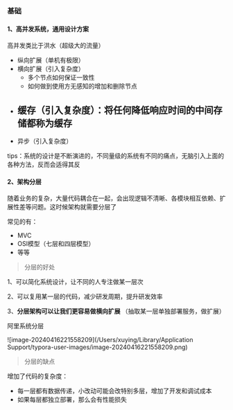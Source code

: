 ### 基础

#### 1、高并发系统，通用设计方案

高并发类比于洪水（超级大的流量）

- 纵向扩展（单机有极限）
- 横向扩展（引入复杂度） 
  - 多个节点如何保证一致性
  - 如何做到使用方无感知的增加和删除节点
- 缓存（引入复杂度）：**将任何降低响应时间的中间存储都称为缓存**
  - 
- 异步（引入复杂度）



tips：系统的设计是不断演进的，不同量级的系统有不同的痛点，无脑引入上面的各种方法，反而会适得其反

#### 2、架构分层

随着业务的复杂，大量代码耦合在一起，会出现逻辑不清晰、各模块相互依赖、扩展性差等问题。这时候架构就需要分层了

常见的有：

- MVC
- OSI模型（七层和四层模型）
- 等等

> 分层的好处

1、可以简化系统设计，让不同的人专注做某一层次

2、可以复用某一层的代码，减少研发周期，提升研发效率

3、**分层架构可以让我们更容易做横向扩展**  （抽取某一层单独部署服务，做扩展）



阿里系统分层

![image-20240416221558209](/Users/xuying/Library/Application Support/typora-user-images/image-20240416221558209.png)

> 分层的缺点

增加了代码的复杂度：

- 每一层都有数据传递，小改动可能会改特别多层，增加了开发和调试成本
- 如果每层都独立部署，那么会有性能损失